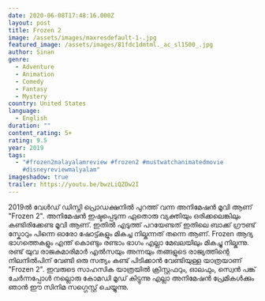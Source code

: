```yaml
---
date: 2020-06-08T17:48:16.000Z
layout: post
title: Frozen 2
image: /assets/images/maxresdefault-1-.jpg
featured_image: /assets/images/81fdc1dmtml._ac_sl1500_.jpg
author: Sinan
genre:
  - Adventure
  - Animation
  - Comedy
  - Fantasy
  - Mystery
country: United States
language:
  - English
duration: ""
content_rating: 5+
rating: 9.5
year: 2019
tags:
  - "#frozen2malayalamreview #frozen2 #mustwatchanimatedmovie
    #disneyreviewmalyalam"
imageshadow: true
trailer: https://youtu.be/bwzLiQZDw2I
---
```

2019ൽ വേൾഡ് ഡിസ്നി പ്രൊഡക്ഷനിൽ പുറത്ത് വന്ന അനിമേഷൻ മൂവി ആണ് "Frozen 2". 
അനിമേഷൻ ഇഷ്ടപ്പെടുന്ന ഏതൊരു വ്യക്തിയും ഒരിക്കലെങ്കിലും കണ്ടിരിക്കേണ്ട  മൂവി ആണ്.  ഇതിൽ എടുത്ത് പറയേണ്ടത് ഇതിലെ ബാക്ക് ഗ്രൗണ്ട് സ്കോറും പിന്നെ ഓരോ ഷോട്ട്കളും മികച്ച നില്കുന്നത് തന്നെ ആണ്. Frozen ആദ്യ ഭാഗത്തെകളും എന്ത് കൊണ്ടും രണ്ടാം ഭാഗം എല്ലാ മേഖലയിലും മികച്ചു നില്കുന്നു. രണ്ട് യുവ രാജകുമാരിമാർ എൽസയും അന്നയും തങ്ങളുടെ രാജ്യത്തിന്റെ നിലനിൽപിന് വേണ്ടി ഒരു സത്യം കണ്ട് പിടിക്കാൻ വേണ്ടിയുള്ള യാത്രയാണ് "Frozen 2". 
ഇവരുടെ സാഹസിക യാത്രയിൽ ക്രിസ്റ്റഫറും, ഓലഫും, സ്വെൻ പങ്ക് ചേർന്നപ്പോൾ നല്ലൊരു കോമഡി മൂഡ് കിട്ടുന്നു എല്ലാ അനിമേഷൻ പ്രേമികൾക്കും ഞാൻ ഈ സിനിമ സഗ്ഗെസ്റ്റ് ചെയ്യുന്നു.